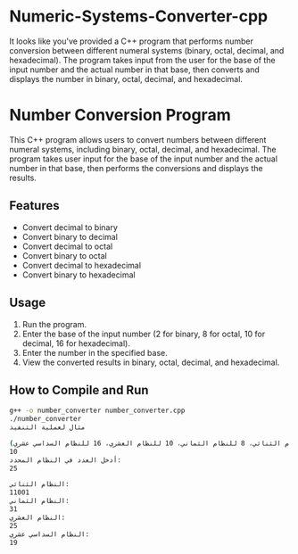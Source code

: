 # Numeric-Systems-Converter-cpp
 It looks like you've provided a C++ program that performs number conversion between different numeral systems (binary, octal, decimal, and hexadecimal). The program takes input from the user for the base of the input number and the actual number in that base, then converts and displays the number in binary, octal, decimal, and hexadecimal.  
 # Number Conversion Program

This C++ program allows users to convert numbers between different numeral systems, including binary, octal, decimal, and hexadecimal. The program takes user input for the base of the input number and the actual number in that base, then performs the conversions and displays the results.

## Features

- Convert decimal to binary
- Convert binary to decimal
- Convert decimal to octal
- Convert binary to octal
- Convert decimal to hexadecimal
- Convert binary to hexadecimal

## Usage

1. Run the program.
2. Enter the base of the input number (2 for binary, 8 for octal, 10 for decimal, 16 for hexadecimal).
3. Enter the number in the specified base.
4. View the converted results in binary, octal, decimal, and hexadecimal.

## How to Compile and Run

```bash
g++ -o number_converter number_converter.cpp
./number_converter
مثال لعملية التنفيذ

أدخل النظام (2 للنظام الثنائي، 8 للنظام الثماني، 10 للنظام العشري، 16 للنظام السداسي عشري):
10
أدخل العدد في النظام المحدد:
25

النظام الثنائي:
11001
النظام الثماني:
31
النظام العشري:
25
النظام السداسي عشري:
19
